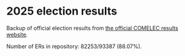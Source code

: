 # 2025 election results

Backup of official election results from [the official COMELEC results website](https://2025electionresults.comelec.gov.ph).


















































Number of ERs in repository: 82253/93387 (88.07%).
